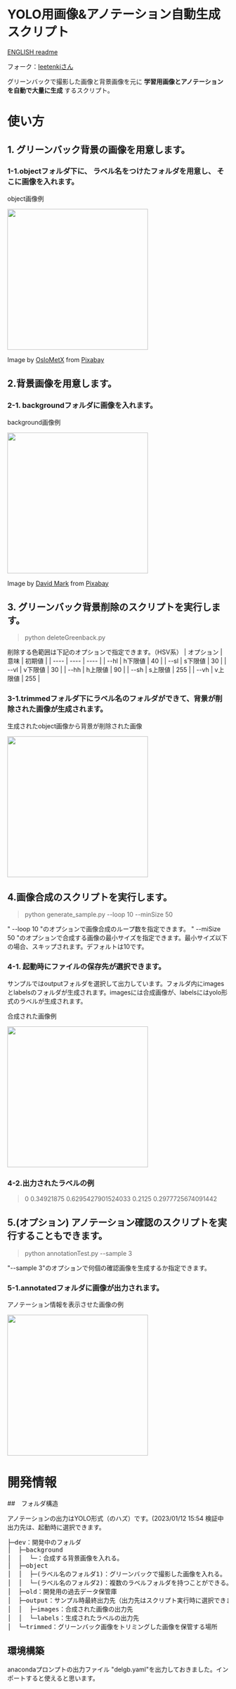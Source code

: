 # YOLO用画像&アノテーション自動生成スクリプト
[ENGLISH readme](https://github.com/Masafuro/YOLO_train_data_generator_ver2/blob/d315e1f01bbc767c314ce2da126b7d4c45184dcb/readme_EN.md)


フォーク：[Ieetenkiさん](https://github.com/leetenki/YOLO_train_data_generator)

グリーンバックで撮影した画像と背景画像を元に **学習用画像とアノテーションを自動で大量に生成** するスクリプト。

# 使い方
## 1. グリーンバック背景の画像を用意します。
### 1-1.objectフォルダ下に、 **ラベル名をつけたフォルダを用意し、** そこに画像を入れます。
object画像例

<img src="https://user-images.githubusercontent.com/1459353/212318265-0682b154-36fa-4498-bfa2-dfab8cc4af89.jpg" width="320px" >

Image by <a href="https://pixabay.com/users/oslometx-7322944/?utm_source=link-attribution&amp;utm_medium=referral&amp;utm_campaign=image&amp;utm_content=4223871">OsloMetX</a> from <a href="https://pixabay.com//?utm_source=link-attribution&amp;utm_medium=referral&amp;utm_campaign=image&amp;utm_content=4223871">Pixabay</a>

## 2.背景画像を用意します。
### 2-1. backgroundフォルダに画像を入れます。
background画像例

<img src="https://user-images.githubusercontent.com/1459353/212320624-aa5e62b3-9c8d-4485-aab0-8a76c02e0741.jpg" width="320px" >

Image by <a href="https://pixabay.com/users/12019-12019/?utm_source=link-attribution&amp;utm_medium=referral&amp;utm_campaign=image&amp;utm_content=1751455">David Mark</a> from <a href="https://pixabay.com//?utm_source=link-attribution&amp;utm_medium=referral&amp;utm_campaign=image&amp;utm_content=1751455">Pixabay</a>


## 3. グリーンバック背景削除のスクリプトを実行します。
> python deleteGreenback.py

削除する色範囲は下記のオプションで指定できます。（HSV系）
|  オプション  |  意味  | 初期値 |
| ---- | ---- | ---- |
|  --hl  |  h下限値  | 40 |
|  --sl  |  s下限値  | 30 |
| --vl | v下限値 | 30 |
|  --hh  |  h上限値  | 90 |
|  --sh  |  s上限値  | 255 |
| --vh | v上限値 | 255 |

### 3-1.trimmedフォルダ下にラベル名のフォルダができて、背景が削除された画像が生成されます。
生成されたobject画像から背景が削除された画像

<img src="https://user-images.githubusercontent.com/1459353/212319114-fca78b22-9b64-4ccf-85a7-a371a93c7e07.png" width="320px" >

## 4.画像合成のスクリプトを実行します。
> python generate_sample.py --loop 10 --minSize 50

" --loop 10 "のオプションで画像合成のループ数を指定できます。
" --miSize 50 "のオプションで合成する画像の最小サイズを指定できます。最小サイズ以下の場合、スキップされます。デフォルトは10です。

### 4-1. 起動時にファイルの保存先が選択できます。
サンプルではoutputフォルダを選択して出力しています。フォルダ内にimagesとlabelsのフォルダが生成されます。imagesには合成画像が、labelsにはyolo形式のラベルが生成されます。

合成された画像例

<img src="https://user-images.githubusercontent.com/1459353/212319566-a3245505-3818-4389-bf2c-459fb1424323.jpg" width="320px" >

### 4-2.出力されたラベルの例
> 0 0.34921875 0.6295427901524033 0.2125 0.2977725674091442

## 5.(オプション) アノテーション確認のスクリプトを実行することもできます。
> python annotationTest.py --sample 3

"--sample 3"のオプションで何個の確認画像を生成するか指定できます。

### 5-1.annotatedフォルダに画像が出力されます。
アノテーション情報を表示させた画像の例

<img src="https://user-images.githubusercontent.com/1459353/212320133-d1a68f17-f371-4ee3-94f1-8cbab6723952.jpg" width="320px" >

# 開発情報
##　フォルダ構造

アノテーションの出力はYOLO形式（のハズ）です。(2023/01/12 15:54 検証中
出力先は、起動時に選択できます。
<pre>
├─dev：開発中のフォルダ
│  ├─background
│  │  └─：合成する背景画像を入れる。
│  ├─object
│  │  ├─(ラベル名のフォルダ1)：グリーンバックで撮影した画像を入れる。
│  │  └─(ラベル名のフォルダ2)：複数のラベルフォルダを持つことができる。
│  ├─old：開発用の過去データ保管庫
│  ├─output：サンプル時最終出力先（出力先はスクリプト実行時に選択できます。）￥)
│  │  ├─images：合成された画像の出力先
│  │  └─labels：生成されたラベルの出力先
│  └─trimmed：グリーンバック画像をトリミングした画像を保管する場所
</pre>

## 環境構築
anacondaプロンプトの出力ファイル "delgb.yaml"を出力しておきました。インポートすると使えると思います。
